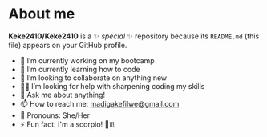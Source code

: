 # About me

**Keke2410/Keke2410** is a ✨ _special_ ✨ repository because its `README.md` (this file) appears on your GitHub profile.

- 🔭 I’m currently working on my bootcamp
- 🥺 I’m currently learning how to code
- 🫡 I’m looking to collaborate on anything new 
- 🙏🏽 I’m looking for help with sharpening coding my skills
- 💬 Ask me about anything!
- 📫 How to reach me: madigakefilwe@gmail.com 
- 🥰 Pronouns: She/Her
- ⚡ Fun fact: I'm a scorpio! 🤣♏️

